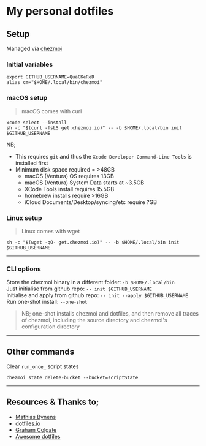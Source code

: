 # My personal dotfiles

## Setup

Managed via [chezmoi](https://www.chezmoi.io)

### Initial variables

```
export GITHUB_USERNAME=QuaCKeReD
alias cm="$HOME/.local/bin/chezmoi"
```

### macOS setup

> macOS comes with curl

```
xcode-select --install
sh -c "$(curl -fsLS get.chezmoi.io)" -- -b $HOME/.local/bin init $GITHUB_USERNAME
```

NB;

- This requires `git` and thus the `Xcode Developer Command-Line Tools` is installed first
- Minimum disk space required = >48GB
  - macOS (Ventura) OS requires 13GB
  - macOS (Ventura) System Data starts at ~3.5GB
  - XCode Tools install requires 15.5GB
  - homebrew installs require >16GB
  - iCloud Documents/Desktop/syncing/etc require ?GB

### Linux setup

> Linux comes with wget

```
sh -c "$(wget -qO- get.chezmoi.io)" -- -b $HOME/.local/bin init $GITHUB_USERNAME
```

---

### CLI options

Store the chezmoi binary in a different folder: `-b $HOME/.local/bin`  
Just initialise from github repo: `-- init $GITHUB_USERNAME`  
Initialise and apply from github repo: `-- init --apply $GITHUB_USERNAME`  
Run one-shot install: `--one-shot`

> NB; one-shot installs chezmoi and dotfiles, and then remove all traces of chezmoi, including the source directory and chezmoi's configuration directory

---

## Other commands

Clear `run_once_` script states

```
chezmoi state delete-bucket --bucket=scriptState
```

---

## Resources & Thanks to;

- [Mathias Bynens](https://github.com/mathiasbynens/dotfiles)
- [dotfiles.io](https://dotfiles.io/aliases/)
- [Graham Colgate](https://github.com/gramtech/dotfiles)
- [Awesome dotfiles](https://github.com/webpro/awesome-dotfiles)
